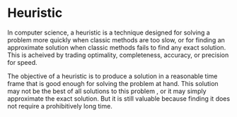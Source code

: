 # Heuristic

In computer science, a heuristic is a technique designed for solving a problem more quickly when classic methods are too slow, or for finding an approximate solution when classic methods fails to 
find any exact solution. This is acheived by trading optimality, completeness, accuracy, or precision for speed. 

The objective of a heuristic is to produce a solution in a reasonable time frame that is good enough for solving the problem at hand. This solution may not be the best of all solutions to this problem
, or it may simply approximate the exact solution. But it is still valuable because finding it does not require a prohibitively long time.


